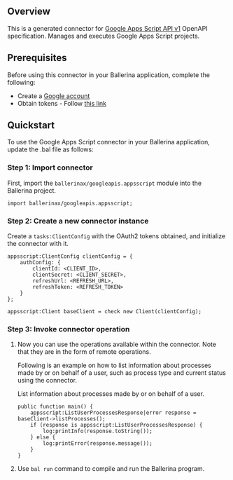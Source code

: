 ## Overview
This is a generated connector for [Google Apps Script API v1](https://developers.google.com/apps-script/api/) OpenAPI specification.
Manages and executes Google Apps Script projects.

## Prerequisites

Before using this connector in your Ballerina application, complete the following:

* Create a [Google account](https://accounts.google.com/signup)
* Obtain tokens - Follow [this link](https://developers.google.com/identity/protocols/oauth2)
 
## Quickstart

To use the Google Apps Script connector in your Ballerina application, update the .bal file as follows:

### Step 1: Import connector
First, import the `ballerinax/googleapis.appsscript` module into the Ballerina project.
```ballerina
import ballerinax/googleapis.appsscript;
```

### Step 2: Create a new connector instance
Create a `tasks:ClientConfig` with the OAuth2 tokens obtained, and initialize the connector with it. 
```ballerina
appsscript:ClientConfig clientConfig = {
    authConfig: {
        clientId: <CLIENT_ID>,
        clientSecret: <CLIENT_SECRET>,
        refreshUrl: <REFRESH_URL>,
        refreshToken: <REFRESH_TOKEN>
    }
};

appsscript:Client baseClient = check new Client(clientConfig);
```

### Step 3: Invoke connector operation
1. Now you can use the operations available within the connector. Note that they are in the form of remote operations.

    Following is an example on how to list information about processes made by or on behalf of a user, such as process type and current status using the connector. 

    List information about processes made by or on behalf of a user.

    ```ballerina
    public function main() {
        appsscript:ListUserProcessesResponse|error response = baseClient->listProcesses();
        if (response is appsscript:ListUserProcessesResponse) {
            log:printInfo(response.toString());
        } else {
            log:printError(response.message());
        }
    }
    ``` 

2. Use `bal run` command to compile and run the Ballerina program.
